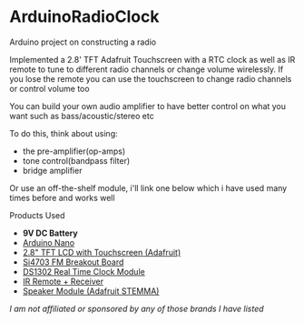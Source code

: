 # ArduinoRadioClock
Arduino project on constructing a radio

Implemented a 2.8' TFT Adafruit Touchscreen with a RTC clock as well as IR remote to tune to different radio channels or change volume wirelessly. If you lose the remote you can use the touchscreen to change radio channels or control volume too

You can build your own audio amplifier to have better control on what you want such as bass/acoustic/stereo etc 

To do this, think about using:
- the pre-amplifier(op-amps)
- tone control(bandpass filter)
- bridge amplifier

Or use an off-the-shelf module, i'll link one below which i have used many times before and works well

Products Used
- **9V DC Battery**
- [Arduino Nano](https://store.arduino.cc/products/arduino-nano)
- [2.8" TFT LCD with Touchscreen (Adafruit)](https://www.adafruit.com/product/1770)
- [Si4703 FM Breakout Board](https://coolcomponents.co.uk/products/si4703-fm-tuner-basic-breakout)
- [DS1302 Real Time Clock Module](https://thepihut.com/products/ds1302-rtc-board)
- [IR Remote + Receiver](https://www.amazon.co.uk/DollaTek-Infrared-Wireless-Control-Arduino/dp/B07DJ58XGC)
- [Speaker Module (Adafruit STEMMA)](https://thepihut.com/products/adafruit-stemma-speaker-plug-and-play-audio-amplifier-ada3885)

*I am not affiliated or sponsored by any of those brands I have listed*
